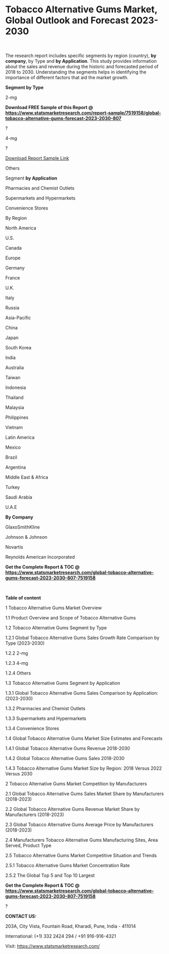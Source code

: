 <h1>Tobacco Alternative Gums Market, Global Outlook and Forecast 2023-2030</h1><br/><p>The research report includes specific segments by region (country), <strong>by company</strong>, by Type and <strong>by Application</strong>. This study provides information about the sales and revenue during the historic and forecasted period of 2018 to 2030. Understanding the segments helps in identifying the importance of different factors that aid the market growth.</p>
 
 
 
 <p><strong>Segment by Type</strong></p>
 
 
 
 <p>2-mg</p>
 
 
 
 <div><b>Download FREE Sample of this Report @ <a href="https://www.statsmarketresearch.com/download-free-sample/7519158/global-tobacco-alternative-gums-forecast-2023-2030-807">https://www.statsmarketresearch.com/report-sample/7519158/global-tobacco-alternative-gums-forecast-2023-2030-807</a></b></div>
 
 
 
 <p>? </p>
 
 
 
 <p>4-mg</p>
 
 
 
 <p>? </p>
 
 
 
 <p><a href="https://www.statsmarketresearch.com/download-free-sample/7519158/global-tobacco-alternative-gums-forecast-2023-2030-807">Download Report Sample Link</a></p>
 
 
 
 <p>Others</p>
 
 
 
 <p>Segment <strong>by Application</strong></p>
 
 
 
 <p>Pharmacies and Chemist Outlets</p>
 
 
 
 <p>Supermarkets and Hypermarkets</p>
 
 
 
 <p>Convenience Stores</p>
 
 
 
 <p>By Region</p>
 
 
 
 <p>North America</p>
 
 
 
 <p>U.S.</p>
 
 
 
 <p>Canada</p>
 
 
 
 <p>Europe</p>
 
 
 
 <p>Germany</p>
 
 
 
 <p>France</p>
 
 
 
 <p>U.K.</p>
 
 
 
 <p>Italy</p>
 
 
 
 <p>Russia</p>
 
 
 
 <p>Asia-Pacific</p>
 
 
 
 <p>China</p>
 
 
 
 <p>Japan</p>
 
 
 
 <p>South Korea</p>
 
 
 
 <p>India</p>
 
 
 
 <p>Australia</p>
 
 
 
 <p>Taiwan</p>
 
 
 
 <p>Indonesia</p>
 
 
 
 <p>Thailand</p>
 
 
 
 <p>Malaysia</p>
 
 
 
 <p>Philippines</p>
 
 
 
 <p>Vietnam</p>
 
 
 
 <p>Latin America</p>
 
 
 
 <p>Mexico</p>
 
 
 
 <p>Brazil</p>
 
 
 
 <p>Argentina</p>
 
 
 
 <p>Middle East & Africa</p>
 
 
 
 <p>Turkey</p>
 
 
 
 <p>Saudi Arabia</p>
 
 
 
 <p>U.A.E</p>
 
 
 
 <p><strong>By Company</strong></p>
 
 
 
 <p>GlaxoSmithKline</p>
 
 
 
 <p>Johnson & Johnson</p>
 
 
 
 <p>Novartis</p>
 
 
 
 <p>Reynolds American Incorporated</p>
 
 
 
 <div><b>Get the Complete Report & TOC @ <a href="https://www.statsmarketresearch.com/global-tobacco-alternative-gums-forecast-2023-2030-807-7519158">https://www.statsmarketresearch.com/global-tobacco-alternative-gums-forecast-2023-2030-807-7519158</a></b></div>
 
 
 
 <p><br />
 
 <b>Table of content</b></p>
 
 
 
 <p>1 Tobacco Alternative Gums Market Overview<br />
 
 1.1 Product Overview and Scope of Tobacco Alternative Gums<br />
 
 1.2 Tobacco Alternative Gums Segment by Type<br />
 
 1.2.1 Global Tobacco Alternative Gums Sales Growth Rate Comparison by Type (2023-2030)<br />
 
 1.2.2 2-mg<br />
 
 1.2.3 4-mg<br />
 
 1.2.4 Others<br />
 
 1.3 Tobacco Alternative Gums Segment by Application<br />
 
 1.3.1 Global Tobacco Alternative Gums Sales Comparison by Application: (2023-2030)<br />
 
 1.3.2 Pharmacies and Chemist Outlets<br />
 
 1.3.3 Supermarkets and Hypermarkets<br />
 
 1.3.4 Convenience Stores<br />
 
 1.4 Global Tobacco Alternative Gums Market Size Estimates and Forecasts<br />
 
 1.4.1 Global Tobacco Alternative Gums Revenue 2018-2030<br />
 
 1.4.2 Global Tobacco Alternative Gums Sales 2018-2030<br />
 
 1.4.3 Tobacco Alternative Gums Market Size by Region: 2018 Versus 2022 Versus 2030<br />
 
 2 Tobacco Alternative Gums Market Competition by Manufacturers<br />
 
 2.1 Global Tobacco Alternative Gums Sales Market Share by Manufacturers (2018-2023)<br />
 
 2.2 Global Tobacco Alternative Gums Revenue Market Share by Manufacturers (2018-2023)<br />
 
 2.3 Global Tobacco Alternative Gums Average Price by Manufacturers (2018-2023)<br />
 
 2.4 Manufacturers Tobacco Alternative Gums Manufacturing Sites, Area Served, Product Type<br />
 
 2.5 Tobacco Alternative Gums Market Competitive Situation and Trends<br />
 
 2.5.1 Tobacco Alternative Gums Market Concentration Rate<br />
 
 2.5.2 The Global Top 5 and Top 10 Largest</p>
 
 
 
 <div><b>Get the Complete Report & TOC @ <a href="https://www.statsmarketresearch.com/global-tobacco-alternative-gums-forecast-2023-2030-807-7519158">https://www.statsmarketresearch.com/global-tobacco-alternative-gums-forecast-2023-2030-807-7519158</a></b></div>
 
 
 
 <p>? </p>
 
 
 
 <p><b>CONTACT US:</b><br />
 
 203A, City Vista, Fountain Road, Kharadi, Pune, India - 411014<br />
 
 International: (+1) 332 2424 294 / +91 916-916-4321<br />
 
 Visit: <a href="https://www.statsmarketresearch.com/">https://www.statsmarketresearch.com/</a></p>